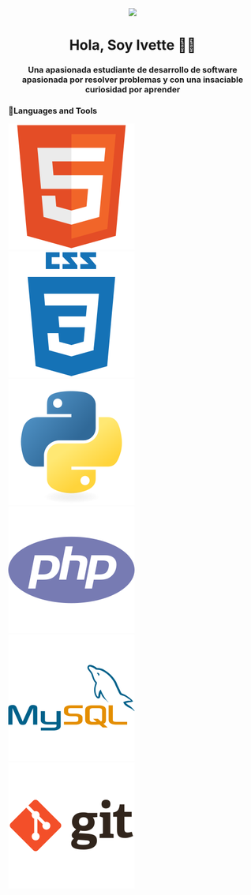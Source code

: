 <div align="center">
  <img src="https://i.giphy.com/media/v1.Y2lkPTc5MGI3NjExbzllOGtmdHRza2NsYTRuOHZjNTlwdHZwc3Y1ajY1NXR1MjRhcTl4MSZlcD12MV9pbnRlcm5hbF9naWZfYnlfaWQmY3Q9Zw/GI5lkXChv0VB0z1glJ/giphy-downsized-large.gif" width="200">
  <h1 align="center">Hola, Soy Ivette 👋😊 </h1>
  <h3 align="center"> Una apasionada estudiante de desarrollo de software apasionada por resolver problemas y con una insaciable curiosidad por aprender</h3>
</div>
<div align="left">
<h3>🔨Languages and Tools</h3>
<img src="https://github.com/devicons/devicon/blob/master/icons/html5/html5-original.svg" title="HTML5" alt="HTML">
<img src="https://github.com/devicons/devicon/blob/master/icons/css3/css3-plain-wordmark.svg" title="CSS" alt="CSS">
<img src="https://github.com/devicons/devicon/blob/master/icons/python/python-original.svg" title="PYTHON" alt="PYTHON">
<img src="https://github.com/devicons/devicon/blob/master/icons/php/php-plain.svg" title="PHP" alt="PHP">
<img src="https://github.com/devicons/devicon/blob/master/icons/mysql/mysql-original-wordmark.svg" title="MYSQL" alt="MYSQL">
<img src="https://github.com/devicons/devicon/blob/master/icons/git/git-original-wordmark.svg" title="GITHUB" alt="GITHUB">
</div>
